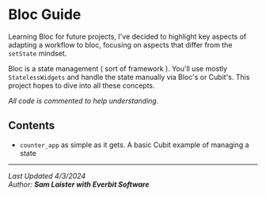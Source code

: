 # Bloc Guide

Learning Bloc for future projects, I've decided to highlight key aspects of adapting a workflow to bloc, focusing on aspects that differ from the `setState` mindset.

Bloc is a state management ( sort of framework ). You'll use mostly `StatelessWidgets` and handle the state manually via Bloc's or Cubit's. This project hopes to dive into all these concepts.

<i>All code is commented to help understanding.</i>

## Contents
 - `counter_app` as simple as it gets. A basic Cubit example of managing a state


<hr>
<i>Last Updated 4/3/2024<br>
Author: <strong>Sam Laister with Everbit Software</strong></i>